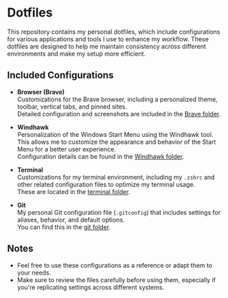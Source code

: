 # Dotfiles

This repository contains my personal dotfiles, which include configurations for various applications and tools I use to enhance my workflow. These dotfiles are designed to help me maintain consistency across different environments and make my setup more efficient.

## Included Configurations

- **Browser (Brave)**  
   Customizations for the Brave browser, including a personalized theme, toolbar, vertical tabs, and pinned sites.  
   Detailed configuration and screenshots are included in the [Brave folder](./brave).

- **Windhawk**  
   Personalization of the Windows Start Menu using the Windhawk tool. This allows me to customize the appearance and behavior of the Start Menu for a better user experience.  
   Configuration details can be found in the [Windhawk folder](./Windhawk).

- **Terminal**  
   Customizations for my terminal environment, including my `.zshrc` and other related configuration files to optimize my terminal usage.  
   These are located in the [terminal folder](./shell).

- **Git**  
   My personal Git configuration file (`.gitconfig`) that includes settings for aliases, behavior, and default options.  
   You can find this in the [git folder](./git).

## Notes

- Feel free to use these configurations as a reference or adapt them to your needs.
- Make sure to review the files carefully before using them, especially if you're replicating settings across different systems.

